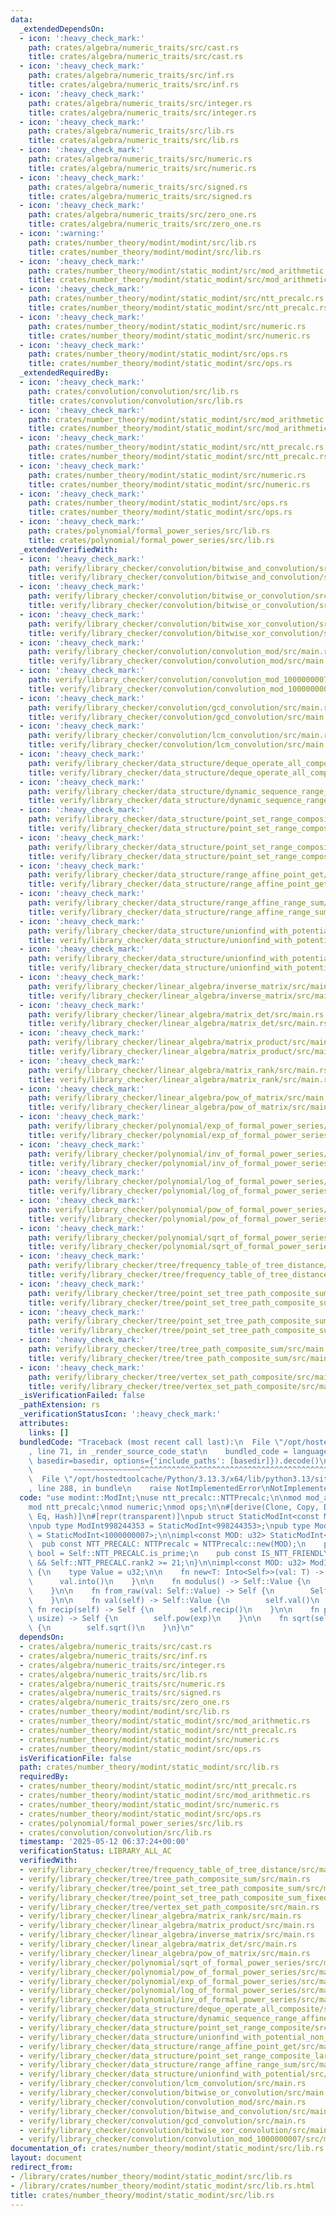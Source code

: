```yaml
---
data:
  _extendedDependsOn:
  - icon: ':heavy_check_mark:'
    path: crates/algebra/numeric_traits/src/cast.rs
    title: crates/algebra/numeric_traits/src/cast.rs
  - icon: ':heavy_check_mark:'
    path: crates/algebra/numeric_traits/src/inf.rs
    title: crates/algebra/numeric_traits/src/inf.rs
  - icon: ':heavy_check_mark:'
    path: crates/algebra/numeric_traits/src/integer.rs
    title: crates/algebra/numeric_traits/src/integer.rs
  - icon: ':heavy_check_mark:'
    path: crates/algebra/numeric_traits/src/lib.rs
    title: crates/algebra/numeric_traits/src/lib.rs
  - icon: ':heavy_check_mark:'
    path: crates/algebra/numeric_traits/src/numeric.rs
    title: crates/algebra/numeric_traits/src/numeric.rs
  - icon: ':heavy_check_mark:'
    path: crates/algebra/numeric_traits/src/signed.rs
    title: crates/algebra/numeric_traits/src/signed.rs
  - icon: ':heavy_check_mark:'
    path: crates/algebra/numeric_traits/src/zero_one.rs
    title: crates/algebra/numeric_traits/src/zero_one.rs
  - icon: ':warning:'
    path: crates/number_theory/modint/modint/src/lib.rs
    title: crates/number_theory/modint/modint/src/lib.rs
  - icon: ':heavy_check_mark:'
    path: crates/number_theory/modint/static_modint/src/mod_arithmetic.rs
    title: crates/number_theory/modint/static_modint/src/mod_arithmetic.rs
  - icon: ':heavy_check_mark:'
    path: crates/number_theory/modint/static_modint/src/ntt_precalc.rs
    title: crates/number_theory/modint/static_modint/src/ntt_precalc.rs
  - icon: ':heavy_check_mark:'
    path: crates/number_theory/modint/static_modint/src/numeric.rs
    title: crates/number_theory/modint/static_modint/src/numeric.rs
  - icon: ':heavy_check_mark:'
    path: crates/number_theory/modint/static_modint/src/ops.rs
    title: crates/number_theory/modint/static_modint/src/ops.rs
  _extendedRequiredBy:
  - icon: ':heavy_check_mark:'
    path: crates/convolution/convolution/src/lib.rs
    title: crates/convolution/convolution/src/lib.rs
  - icon: ':heavy_check_mark:'
    path: crates/number_theory/modint/static_modint/src/mod_arithmetic.rs
    title: crates/number_theory/modint/static_modint/src/mod_arithmetic.rs
  - icon: ':heavy_check_mark:'
    path: crates/number_theory/modint/static_modint/src/ntt_precalc.rs
    title: crates/number_theory/modint/static_modint/src/ntt_precalc.rs
  - icon: ':heavy_check_mark:'
    path: crates/number_theory/modint/static_modint/src/numeric.rs
    title: crates/number_theory/modint/static_modint/src/numeric.rs
  - icon: ':heavy_check_mark:'
    path: crates/number_theory/modint/static_modint/src/ops.rs
    title: crates/number_theory/modint/static_modint/src/ops.rs
  - icon: ':heavy_check_mark:'
    path: crates/polynomial/formal_power_series/src/lib.rs
    title: crates/polynomial/formal_power_series/src/lib.rs
  _extendedVerifiedWith:
  - icon: ':heavy_check_mark:'
    path: verify/library_checker/convolution/bitwise_and_convolution/src/main.rs
    title: verify/library_checker/convolution/bitwise_and_convolution/src/main.rs
  - icon: ':heavy_check_mark:'
    path: verify/library_checker/convolution/bitwise_or_convolution/src/main.rs
    title: verify/library_checker/convolution/bitwise_or_convolution/src/main.rs
  - icon: ':heavy_check_mark:'
    path: verify/library_checker/convolution/bitwise_xor_convolution/src/main.rs
    title: verify/library_checker/convolution/bitwise_xor_convolution/src/main.rs
  - icon: ':heavy_check_mark:'
    path: verify/library_checker/convolution/convolution_mod/src/main.rs
    title: verify/library_checker/convolution/convolution_mod/src/main.rs
  - icon: ':heavy_check_mark:'
    path: verify/library_checker/convolution/convolution_mod_1000000007/src/main.rs
    title: verify/library_checker/convolution/convolution_mod_1000000007/src/main.rs
  - icon: ':heavy_check_mark:'
    path: verify/library_checker/convolution/gcd_convolution/src/main.rs
    title: verify/library_checker/convolution/gcd_convolution/src/main.rs
  - icon: ':heavy_check_mark:'
    path: verify/library_checker/convolution/lcm_convolution/src/main.rs
    title: verify/library_checker/convolution/lcm_convolution/src/main.rs
  - icon: ':heavy_check_mark:'
    path: verify/library_checker/data_structure/deque_operate_all_composite/src/main.rs
    title: verify/library_checker/data_structure/deque_operate_all_composite/src/main.rs
  - icon: ':heavy_check_mark:'
    path: verify/library_checker/data_structure/dynamic_sequence_range_affine_range_sum/src/main.rs
    title: verify/library_checker/data_structure/dynamic_sequence_range_affine_range_sum/src/main.rs
  - icon: ':heavy_check_mark:'
    path: verify/library_checker/data_structure/point_set_range_composite/src/main.rs
    title: verify/library_checker/data_structure/point_set_range_composite/src/main.rs
  - icon: ':heavy_check_mark:'
    path: verify/library_checker/data_structure/point_set_range_composite_large_array/src/main.rs
    title: verify/library_checker/data_structure/point_set_range_composite_large_array/src/main.rs
  - icon: ':heavy_check_mark:'
    path: verify/library_checker/data_structure/range_affine_point_get/src/main.rs
    title: verify/library_checker/data_structure/range_affine_point_get/src/main.rs
  - icon: ':heavy_check_mark:'
    path: verify/library_checker/data_structure/range_affine_range_sum/src/main.rs
    title: verify/library_checker/data_structure/range_affine_range_sum/src/main.rs
  - icon: ':heavy_check_mark:'
    path: verify/library_checker/data_structure/unionfind_with_potential/src/main.rs
    title: verify/library_checker/data_structure/unionfind_with_potential/src/main.rs
  - icon: ':heavy_check_mark:'
    path: verify/library_checker/data_structure/unionfind_with_potential_non_commutative_group/src/main.rs
    title: verify/library_checker/data_structure/unionfind_with_potential_non_commutative_group/src/main.rs
  - icon: ':heavy_check_mark:'
    path: verify/library_checker/linear_algebra/inverse_matrix/src/main.rs
    title: verify/library_checker/linear_algebra/inverse_matrix/src/main.rs
  - icon: ':heavy_check_mark:'
    path: verify/library_checker/linear_algebra/matrix_det/src/main.rs
    title: verify/library_checker/linear_algebra/matrix_det/src/main.rs
  - icon: ':heavy_check_mark:'
    path: verify/library_checker/linear_algebra/matrix_product/src/main.rs
    title: verify/library_checker/linear_algebra/matrix_product/src/main.rs
  - icon: ':heavy_check_mark:'
    path: verify/library_checker/linear_algebra/matrix_rank/src/main.rs
    title: verify/library_checker/linear_algebra/matrix_rank/src/main.rs
  - icon: ':heavy_check_mark:'
    path: verify/library_checker/linear_algebra/pow_of_matrix/src/main.rs
    title: verify/library_checker/linear_algebra/pow_of_matrix/src/main.rs
  - icon: ':heavy_check_mark:'
    path: verify/library_checker/polynomial/exp_of_formal_power_series/src/main.rs
    title: verify/library_checker/polynomial/exp_of_formal_power_series/src/main.rs
  - icon: ':heavy_check_mark:'
    path: verify/library_checker/polynomial/inv_of_formal_power_series/src/main.rs
    title: verify/library_checker/polynomial/inv_of_formal_power_series/src/main.rs
  - icon: ':heavy_check_mark:'
    path: verify/library_checker/polynomial/log_of_formal_power_series/src/main.rs
    title: verify/library_checker/polynomial/log_of_formal_power_series/src/main.rs
  - icon: ':heavy_check_mark:'
    path: verify/library_checker/polynomial/pow_of_formal_power_series/src/main.rs
    title: verify/library_checker/polynomial/pow_of_formal_power_series/src/main.rs
  - icon: ':heavy_check_mark:'
    path: verify/library_checker/polynomial/sqrt_of_formal_power_series/src/main.rs
    title: verify/library_checker/polynomial/sqrt_of_formal_power_series/src/main.rs
  - icon: ':heavy_check_mark:'
    path: verify/library_checker/tree/frequency_table_of_tree_distance/src/main.rs
    title: verify/library_checker/tree/frequency_table_of_tree_distance/src/main.rs
  - icon: ':heavy_check_mark:'
    path: verify/library_checker/tree/point_set_tree_path_composite_sum/src/main.rs
    title: verify/library_checker/tree/point_set_tree_path_composite_sum/src/main.rs
  - icon: ':heavy_check_mark:'
    path: verify/library_checker/tree/point_set_tree_path_composite_sum_fixed_root/src/main.rs
    title: verify/library_checker/tree/point_set_tree_path_composite_sum_fixed_root/src/main.rs
  - icon: ':heavy_check_mark:'
    path: verify/library_checker/tree/tree_path_composite_sum/src/main.rs
    title: verify/library_checker/tree/tree_path_composite_sum/src/main.rs
  - icon: ':heavy_check_mark:'
    path: verify/library_checker/tree/vertex_set_path_composite/src/main.rs
    title: verify/library_checker/tree/vertex_set_path_composite/src/main.rs
  _isVerificationFailed: false
  _pathExtension: rs
  _verificationStatusIcon: ':heavy_check_mark:'
  attributes:
    links: []
  bundledCode: "Traceback (most recent call last):\n  File \"/opt/hostedtoolcache/Python/3.13.3/x64/lib/python3.13/site-packages/onlinejudge_verify/documentation/build.py\"\
    , line 71, in _render_source_code_stat\n    bundled_code = language.bundle(stat.path,\
    \ basedir=basedir, options={'include_paths': [basedir]}).decode()\n          \
    \         ~~~~~~~~~~~~~~~^^^^^^^^^^^^^^^^^^^^^^^^^^^^^^^^^^^^^^^^^^^^^^^^^^^^^^^^^^^^^^^^^^\n\
    \  File \"/opt/hostedtoolcache/Python/3.13.3/x64/lib/python3.13/site-packages/onlinejudge_verify/languages/rust.py\"\
    , line 288, in bundle\n    raise NotImplementedError\nNotImplementedError\n"
  code: "use modint::ModInt;\nuse ntt_precalc::NTTPrecalc;\n\nmod mod_arithmetic;\n\
    mod ntt_precalc;\nmod numeric;\nmod ops;\n\n#[derive(Clone, Copy, Default, PartialEq,\
    \ Eq, Hash)]\n#[repr(transparent)]\npub struct StaticModInt<const MOD: u32>(u32);\n\
    \npub type ModInt998244353 = StaticModInt<998244353>;\npub type ModInt1000000007\
    \ = StaticModInt<1000000007>;\n\nimpl<const MOD: u32> StaticModInt<MOD> {\n  \
    \  pub const NTT_PRECALC: NTTPrecalc = NTTPrecalc::new(MOD);\n    pub const IS_PRIME:\
    \ bool = Self::NTT_PRECALC.is_prime;\n    pub const IS_NTT_FRIENDLY: bool = Self::NTT_PRECALC.is_prime\
    \ && Self::NTT_PRECALC.rank2 >= 21;\n}\n\nimpl<const MOD: u32> ModInt for StaticModInt<MOD>\
    \ {\n    type Value = u32;\n\n    fn new<T: Into<Self>>(val: T) -> Self {\n  \
    \      val.into()\n    }\n\n    fn modulus() -> Self::Value {\n        Self::modulus()\n\
    \    }\n\n    fn from_raw(val: Self::Value) -> Self {\n        Self::from_raw(val)\n\
    \    }\n\n    fn val(self) -> Self::Value {\n        self.val()\n    }\n\n   \
    \ fn recip(self) -> Self {\n        self.recip()\n    }\n\n    fn pow(self, exp:\
    \ usize) -> Self {\n        self.pow(exp)\n    }\n\n    fn sqrt(self) -> Option<Self>\
    \ {\n        self.sqrt()\n    }\n}\n"
  dependsOn:
  - crates/algebra/numeric_traits/src/cast.rs
  - crates/algebra/numeric_traits/src/inf.rs
  - crates/algebra/numeric_traits/src/integer.rs
  - crates/algebra/numeric_traits/src/lib.rs
  - crates/algebra/numeric_traits/src/numeric.rs
  - crates/algebra/numeric_traits/src/signed.rs
  - crates/algebra/numeric_traits/src/zero_one.rs
  - crates/number_theory/modint/modint/src/lib.rs
  - crates/number_theory/modint/static_modint/src/mod_arithmetic.rs
  - crates/number_theory/modint/static_modint/src/ntt_precalc.rs
  - crates/number_theory/modint/static_modint/src/numeric.rs
  - crates/number_theory/modint/static_modint/src/ops.rs
  isVerificationFile: false
  path: crates/number_theory/modint/static_modint/src/lib.rs
  requiredBy:
  - crates/number_theory/modint/static_modint/src/ntt_precalc.rs
  - crates/number_theory/modint/static_modint/src/mod_arithmetic.rs
  - crates/number_theory/modint/static_modint/src/numeric.rs
  - crates/number_theory/modint/static_modint/src/ops.rs
  - crates/polynomial/formal_power_series/src/lib.rs
  - crates/convolution/convolution/src/lib.rs
  timestamp: '2025-05-12 06:37:24+00:00'
  verificationStatus: LIBRARY_ALL_AC
  verifiedWith:
  - verify/library_checker/tree/frequency_table_of_tree_distance/src/main.rs
  - verify/library_checker/tree/tree_path_composite_sum/src/main.rs
  - verify/library_checker/tree/point_set_tree_path_composite_sum/src/main.rs
  - verify/library_checker/tree/point_set_tree_path_composite_sum_fixed_root/src/main.rs
  - verify/library_checker/tree/vertex_set_path_composite/src/main.rs
  - verify/library_checker/linear_algebra/matrix_rank/src/main.rs
  - verify/library_checker/linear_algebra/matrix_product/src/main.rs
  - verify/library_checker/linear_algebra/inverse_matrix/src/main.rs
  - verify/library_checker/linear_algebra/matrix_det/src/main.rs
  - verify/library_checker/linear_algebra/pow_of_matrix/src/main.rs
  - verify/library_checker/polynomial/sqrt_of_formal_power_series/src/main.rs
  - verify/library_checker/polynomial/pow_of_formal_power_series/src/main.rs
  - verify/library_checker/polynomial/exp_of_formal_power_series/src/main.rs
  - verify/library_checker/polynomial/log_of_formal_power_series/src/main.rs
  - verify/library_checker/polynomial/inv_of_formal_power_series/src/main.rs
  - verify/library_checker/data_structure/deque_operate_all_composite/src/main.rs
  - verify/library_checker/data_structure/dynamic_sequence_range_affine_range_sum/src/main.rs
  - verify/library_checker/data_structure/point_set_range_composite/src/main.rs
  - verify/library_checker/data_structure/unionfind_with_potential_non_commutative_group/src/main.rs
  - verify/library_checker/data_structure/range_affine_point_get/src/main.rs
  - verify/library_checker/data_structure/point_set_range_composite_large_array/src/main.rs
  - verify/library_checker/data_structure/range_affine_range_sum/src/main.rs
  - verify/library_checker/data_structure/unionfind_with_potential/src/main.rs
  - verify/library_checker/convolution/lcm_convolution/src/main.rs
  - verify/library_checker/convolution/bitwise_or_convolution/src/main.rs
  - verify/library_checker/convolution/convolution_mod/src/main.rs
  - verify/library_checker/convolution/bitwise_and_convolution/src/main.rs
  - verify/library_checker/convolution/gcd_convolution/src/main.rs
  - verify/library_checker/convolution/bitwise_xor_convolution/src/main.rs
  - verify/library_checker/convolution/convolution_mod_1000000007/src/main.rs
documentation_of: crates/number_theory/modint/static_modint/src/lib.rs
layout: document
redirect_from:
- /library/crates/number_theory/modint/static_modint/src/lib.rs
- /library/crates/number_theory/modint/static_modint/src/lib.rs.html
title: crates/number_theory/modint/static_modint/src/lib.rs
---
```

